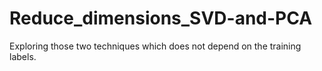 # Reduce_dimensions_SVD-and-PCA

Exploring those two techniques which does not depend on the training labels.

